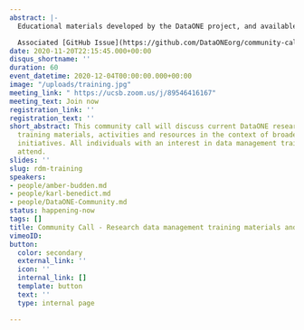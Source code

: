 ```yaml
---
abstract: |-
  Educational materials developed by the DataONE project, and available for community contributions, can support a wide variety of training needs by the DataONE community. The curated collection externally developed training resources discoverable through the DMTC provides a complementary selection of materials that are discoverable using criteria such as target audience, disciplinary focus, topic, and license terms. This community call will discuss current DataONE research data management training materials, activities and resources in the context of broader community initiatives. All individuals with an interest in data management training should attend.

  Associated [GitHub Issue](https://github.com/DataONEorg/community-calls/issues/4)
date: 2020-11-20T22:15:45.000+00:00
disqus_shortname: ''
duration: 60
event_datetime: 2020-12-04T00:00:00.000+00:00
image: "/uploads/training.jpg"
meeting_link: " https://ucsb.zoom.us/j/89546416167"
meeting_text: Join now
registration_link: ''
registration_text: ''
short_abstract: This community call will discuss current DataONE research data management
  training materials, activities and resources in the context of broader community
  initiatives. All individuals with an interest in data management training should
  attend.
slides: ''
slug: rdm-training
speakers:
- people/amber-budden.md
- people/karl-benedict.md
- people/DataONE-Community.md
status: happening-now
tags: []
title: Community Call - Research data management training materials and opportunities
vimeoID: 
button:
  color: secondary
  external_link: ''
  icon: ''
  internal_link: []
  template: button
  text: ''
  type: internal page

---
```

